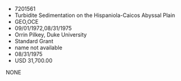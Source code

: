 * 7201561
* Turbidite Sedimentation on the Hispaniola-Caicos Abyssal    Plain
* GEO,OCE
* 09/01/1972,08/31/1975
* Orrin Pilkey, Duke University
* Standard Grant
*   name not available
* 08/31/1975
* USD 31,700.00

NONE